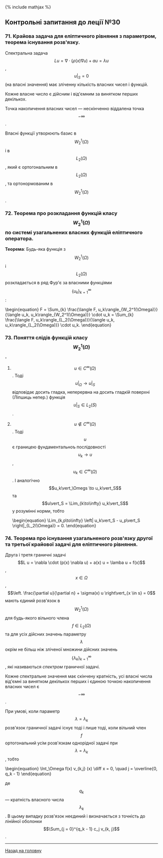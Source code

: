 <!--DEBUG-->

{% include mathjax %}

## Контрольні запитання до леції №30

### 71. Крайова задача для еліптичного рівняння з параметром, теорема існування розв'язку.

Спектральна задача $$L u = \nabla \cdot (\rho(x) \nabla u) + a u = \lambda u$$, $$u\vert_S = 0$$ (на власні значення) має зліченну кількість власних чисел і функцій. 

Кожне власне число є дійсним і від'ємним за винятком перших декількох. 

Точка накопичення власних чисел &mdash; нескінченно віддалена точка $$-\infty$$. 

Власні функції утворюють базис в $$W_2^1(\Omega)$$ і в $$L_2(\Omega)$$, який є ортогональним в $$L_2(\Omega)$$, та ортонормованим в $$W_2^1(\Omega)$$.

### 72. Теорема про розкладання функцій класу $$W_2^1 (\Omega)$$ по системі узагальнених власних функцій еліптичного оператора.

**Теорема**: Будь-яка функція з $$W_2^1(\Omega)$$ і $$L_2(\Omega)$$ розкладається в ряд Фур'є за власними функціями $$\{u_k\}_{k=1}^\infty$$:

\begin{equation}
	F = \Sum_{k} \frac{\langle F, u_k\rangle_{W_2^1(\Omega)}}{\langle u_k, u_k\rangle_{W_2^1(\Omega)}} \cdot u_k = \Sum_{k} \frac{\langle F, u_k\rangle_{L_2(\Omega)}}{\langle u_k, u_k\rangle_{L_2(\Omega)}} \cdot u_k.
\end{equation}

### 73. Поняття слідів функцій класу $$W_2^1 (\Omega)$$.

1. $$u \in C^\infty(\Omega)$$. Тоді $$u\vert_\Omega \to u\vert_S$$ відповідає досить гладка, неперервна на досить гладкій поверхні (Ліпшиць непер.) функція $$u\vert_S \in L_2(S)$$.

2. $$u\notin C^\infty(\Omega)$$. Тоді $$u$$ є границею фундаментальноъ послідовності $$u_k \to u$$, $$u_k \in C^\infty(\Omega)$$. І аналогічно $$u_k\vert_\Omegs \to u_k\vert_S$$ та $$u\vert_S = \Lim_{k\to\infty} u_k\vert_S$$ у розумінні норми, тобто

	\begin{equation}
 		\Lim_{k,p\to\infty} \left\| u_k\vert_S - u_p\vert_S \right\|_{L_2(\Omega)} = 0.
 	\end{equation}


### 74. Теорема про існування узагальненого розв'язку другої та третьої крайової задачі для еліптичного рівняння. 

Друга і третя граничні задачі $$L u = \nabla \cdot (p(x) \nabla u) + a(x) u = \lamba u + f(x)$$, $$x \in \Omega$$, $$\left. \frac{\partial u}{\partial n} + \sigma(x) u \right\vert_{x \in s} = 0$$ мають єдиний розв'язок в $$W_2^1(\Omega)$$ для будь-якого вільного члена $$f \in L_2(\Omega)$$ та для усіх дійсних значень параметру $$\lambda$$ окрім не більш ніж зліченої множини дійсних значень $$\{\lambda_k\}_{k=1}^\infty$$, які називаються _спектром_ граничної задачі.

Кожне спектральне значення має скінчену кратність, усі власні числа від'ємні за винятком декількох перших і єдиною точкою накопичення власних чисел є $$-\infty$$. 

При умові, коли параметр $$\lambda = \lambda_k$$ розв'язок граничної задачі існує тоді і лише тоді, коли вільний член $$f$$ ортогональний усім розв'язкам однорідної задачі при $$\lambda = \lambda_k$$, тобто

\begin{equation}
	\Int_\Omega f(x) v_{k,j} (x) \diff x = 0, \quad j = \overline{0, q_k - 1}
\end{equation}

де $$q_k$$ &mdash; кратність власного числа $$\lambda_k$$. В цьому випадку розв'язок неєдиний і визначається з точність до лінійної оболонки $$\Sum_{j = 0}^{q_k - 1} c_j v_{k, j}$$.

---

[Назад на головну](../README.md)
